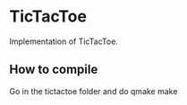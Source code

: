 # TicTacToe
Implementation of TicTacToe.


## How to compile
Go in the tictactoe folder and do
    qmake
    make
